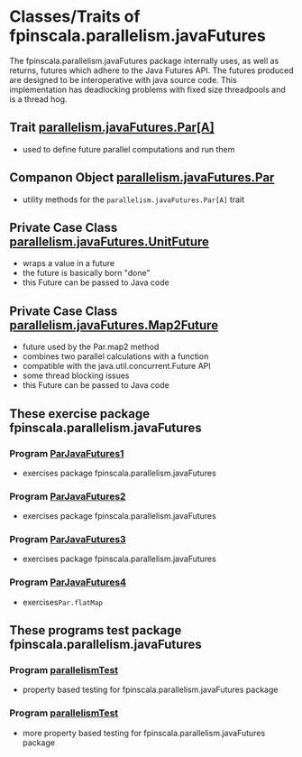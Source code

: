 # Classes/Traits of fpinscala.parallelism.javaFutures

The fpinscala.parallelism.javaFutures package internally uses, as well as
returns, futures which adhere to the Java Futures API.  The futures produced
are designed to be interoperative with java source code.  This implementation
has deadlocking problems with fixed size threadpools and is a thread hog.

## Trait [parallelism.javaFutures.Par[A]](parallelismJavaFutures.scala#L30-L105)

* used to define future parallel computations and run them

## Companon Object [parallelism.javaFutures.Par](parallelismJavaFutures.scala#L107-L226)

* utility methods for the `parallelism.javaFutures.Par[A]` trait

## Private Case Class [parallelism.javaFutures.UnitFuture](parallelismJavaFutures.scala#L228-L239)

* wraps a value in a future
* the future is basically born "done"
* this Future can be passed to Java code

## Private Case Class [parallelism.javaFutures.Map2Future](parallelismJavaFutures.scala#L241-L401)

* future used by the Par.map2 method
* combines two parallel calculations with a function
* compatible with the java.util.concurrent.Future API
* some thread blocking issues
* this Future can be passed to Java code

## These exercise package fpinscala.parallelism.javaFutures

### Program [ParJavaFutures1](exerciseCode/ParJavaFutures1.scala)

* exercises package fpinscala.parallelism.javaFutures

### Program [ParJavaFutures2](exerciseCode/ParJavaFutures2.scala)

* exercises package fpinscala.parallelism.javaFutures

### Program [ParJavaFutures3](exerciseCode/ParJavaFutures3.scala)

* exercises package fpinscala.parallelism.javaFutures

### Program [ParJavaFutures4](exerciseCode/ParJavaFutures4.scala)

* exercises`Par.flatMap`

## These programs test package fpinscala.parallelism.javaFutures

### Program [parallelismTest](../../../../test/scala/fpinscala/parallelism/javaFutureCheck.scala)

* property based testing for fpinscala.parallelism.javaFutures package

### Program [parallelismTest](../../../../test/scala/fpinscala/parallelism/javaFutureParProp.scala)

* more property based testing for fpinscala.parallelism.javaFutures package
